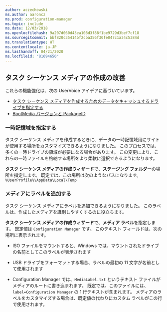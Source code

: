 ```yaml
---
author: aczechowski
ms.author: aaroncz
ms.prod: configuration-manager
ms.topic: include
ms.date: 12/03/2018
ms.openlocfilehash: 9a207d060d43ea108d3f88f1be9729d3bef7cf18
ms.sourcegitcommit: bbf820c35414bf2cba356f30fe047c1a34c5384d
ms.translationtype: HT
ms.contentlocale: ja-JP
ms.lasthandoff: 04/21/2020
ms.locfileid: "81694650"
---
```

## <a name="improvements-to-task-sequence-media-creation"></a><a name="bkmk_tsmedia"></a> タスク シーケンス メディアの作成の改善 
<!--1359388-->

これらの機能強化は、次の UserVoice アイデアに基づいています。  
- [タスク シーケンス メディアを作成するためのデータをキャッシュするドライブを指定する](https://configurationmanager.uservoice.com/forums/300492-ideas/suggestions/34061488-specify-drive-to-cache-data-for-creating-task-sequ)  
- [BootMedia バージョンと PackageID](https://configurationmanager.uservoice.com/forums/300492-ideas/suggestions/32117215-bootmedia-version-and-packageid)  


### <a name="specify-temporary-storage"></a>一時記憶域を指定する

タスク シーケンス メディアを作成するときに、データの一時記憶域用にサイトが使用する場所をカスタマイズできるようになりました。 このプロセスでは、多くの一時ドライブの領域が必要になる場合があります。 この変更により、これらの一時ファイルを格納する場所をより柔軟に選択できるようになります。 

**タスク シーケンス メディアの作成ウィザード**で、**ステージング フォルダー**の場所を指定します。 既定では、この場所は次のようなパスになります。`%UserProfile%\AppData\Local\Temp`


### <a name="add-a-label-to-the-media"></a>メディアにラベルを追加する

タスク シーケンス メディアにラベルを追加できるようになりました。 このラベルは、作成したメディアを識別しやすくするのに役立ちます。

**タスク シーケンス メディアの作成ウィザード**で、**メディア ラベル**を指定します。 既定値は `Configuration Manager` です。 このテキスト フィールドは、次の場所に表示されます。  

- ISO ファイルをマウントすると、Windows では、マウントされたドライブの名前としてこのラベルが表示されます  

- USB ドライブをフォーマットする場合、ラベルの最初の 11 文字が名前として使用されます  

- Configuration Manager では、`MediaLabel.txt` というテキスト ファイルがメディアのルートに書き込まれます。 既定では、このファイルには、`label=Configuration Manager` の 1 行テキストが含まれます。 メディアのラベルをカスタマイズする場合は、既定値の代わりにカスタム ラベルがこの行で使用されます。  


